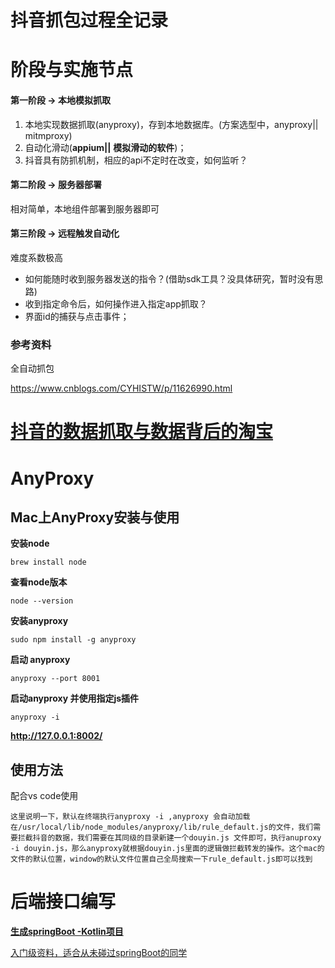 # 抖音抓包过程全记录

# 阶段与实施节点

#### 第一阶段 -> 本地模拟抓取

1. 本地实现数据抓取(anyproxy)，存到本地数据库。(方案选型中，anyproxy|| mitmproxy)
2. 自动化滑动(**appium||** **模拟滑动的软件**)；
3. 抖音具有防抓机制，相应的api不定时在改变，如何监听？

#### 第二阶段 -> 服务器部署

相对简单，本地组件部署到服务器即可

#### 第三阶段 -> 远程触发自动化

难度系数极高

- 如何能随时收到服务器发送的指令？(借助sdk工具？没具体研究，暂时没有思路)
- 收到指定命令后，如何操作进入指定app抓取？
- 界面id的捕获与点击事件；







### 参考资料

全自动抓包

https://www.cnblogs.com/CYHISTW/p/11626990.html

# [抖音的数据抓取与数据背后的淘宝](https://www.cnblogs.com/nn839155963/p/11557411.html)



# AnyProxy

## Mac上AnyProxy安装与使用

**安装node**

```
brew install node
```

**查看node版本**

```
node --version
```

**安装anyproxy**

```
sudo npm install -g anyproxy
```

**启动 anyproxy**

```
anyproxy --port 8001
```

**启动anyproxy 并使用指定js插件**

```
anyproxy -i
```

**http://127.0.0.1:8002/**

## 使用方法

配合vs code使用

```
这里说明一下，默认在终端执行anyproxy -i ,anyproxy 会自动加载在/usr/local/lib/node_modules/anyproxy/lib/rule_default.js的文件，我们需要拦截抖音的数据，我们需要在其同级的目录新建一个douyin.js 文件即可，执行anuproxy -i douyin.js，那么anyproxy就根据douyin.js里面的逻辑做拦截转发的操作。这个mac的文件的默认位置，window的默认文件位置自己全局搜索一下rule_default.js即可以找到
```





# 后端接口编写

[**生成springBoot -Kotlin项目**](https://start.spring.io/)

[入门级资料，适合从未碰过springBoot的同学](https://www.jianshu.com/p/89d8f36c4845?utm_campaign=maleskine&utm_content=note&utm_medium=seo_notes&utm_source=recommendation)





